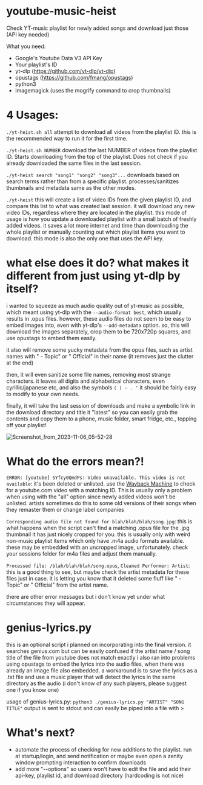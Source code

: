 # youtube-music-heist
Check YT-music playlist for newly added songs and download just those (API key needed)

What you need:
- Google's Youtube Data V3 API Key
- Your playlist's ID
- yt-dlp (https://github.com/yt-dlp/yt-dlp)
- opustags (https://github.com/fmang/opustags)
- python3
- imagemagick (uses the mogrify command to crop thumbnails)

# 4 Usages:
``./yt-heist.sh all``
attempt to download all videos from the playlist ID. this is the recommended way to run it for the first time.

``./yt-heist.sh NUMBER``
download the last NUMBER of videos from the playlist ID. Starts downloading from the top of the playlist. Does not check if you already downloaded the same files in the last session.

``./yt-heist search "song1" "song2" "song3"...``
downloads based on search terms rather than from a specific playlist. processes/sanitizes thumbnails and metadata same as the other modes.

``./yt-heist``
this will create a list of video IDs from the given playlist ID, and compare this list to what was created last session. it will download any new video IDs, regardless where they are located in the playlist. 
this mode of usage is how you update a downloaded playlist with a small batch of freshly added videos. it saves a lot more internet and time than downloading the whole playlist or manually counting out which playlist items you want to download.
this mode is also the only one that uses the API key.

# what else does it do? what makes it different from just using yt-dlp by itself?
i wanted to squeeze as much audio quality out of yt-music as possible, which meant using yt-dlp with the ``--audio-format best``, which usually results in .opus files. however, these audio files do not seem to be easy to embed images into, even with yt-dlp's ``--add-metadata`` option. 
so, this will download the images separately, crop them to be 720x720p squares, and use opustags to embed them easily. 

it also will remove some yucky metadata from the opus files, such as artist names with " - Topic" or " Official" in their name (it removes just the clutter at the end)

then, it will even sanitize some file names, removing most strange characters.
it leaves all digits and alphabetical characters, even cyrillic/japanese etc, and also the symbols ``( ) - . '``
it should be fairly easy to modify to your own needs.

finally, it will take the last session of downloads and make a symbolic link in the download directory and title it "latest" so you can easily grab the contents and copy them to a phone, music folder, smart fridge, etc., topping off your playlist!

![Screenshot_from_2023-11-06_05-52-28](https://github.com/Ao1Pointblank/youtube-music-heist/assets/88149675/04ddbcf5-4ce3-48e5-8817-6a4497757c13)
# What do the errors mean?!
``ERROR: [youtube] SYfcy0QmdPs: Video unavailable. This video is not available``: 
it's been deleted or unlisted. use the [Wayback Machine](https://web.archive.org) to check for a youtube.com video with a matching ID. This is usually only a problem when using with the "all" option since newly added videos won't be unlisted. artists sometimes do this to some old versions of their songs when they remaster them or change label companies

``Corresponding audio file not found for blah/blah/blah/song.jpg``:
this is what happens when the script can't find a matching .opus file for the .jpg thumbnail it has just nicely cropped for you. this is usually only with weird non-music playlist items which only have .m4a audio formats available. these may be embedded with an uncropped image, unfortunately. check your sessions folder for m4a files and adjust them manually.

``Processed file: /blah/blah/blah/song.opus``, ``Cleaned Performer: Artist``:
this is a good thing to see, but maybe check the artist metadata for these files just in case. it is letting you know that it deleted some fluff like " - Topic" or " Official" from the artist name.

there are other error messages but i don't know yet under what circumstances they will appear.

# genius-lyrics.py
this is an optional script i planned on incorporating into the final version. it searches genius.com but can be easily confused if the artist name / song title of the file from youtube does not match exactly
i also ran into problems using opustags to embed the lyrics into the audio files, when there was already an image file also embedded. a workaround is to save the lyrics as a .txt file and use a music player that will detect the lyrics in the same directory as the audio (i don't know of any such players, please suggest one if you know one)

usage of genius-lyrics.py:
``python3 ./genius-lyrics.py "ARTIST" "SONG TITLE"`` 
output is sent to stdout and can easily be piped into a file with > 

# What's next?
- automate the process of checking for new additions to the playlist. run at startup/login, and send notification or maybe even open a zenity window prompting interaction to confirm downloads
- add more "--options" so users won't have to edit the file and add their api-key, playlist id, and download directory (hardcoding is not nice)
